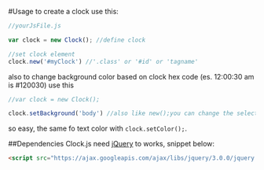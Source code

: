 #Usage
to create a clock use this: 
```JavaScript
//yourJsFile.js

var clock = new Clock(); //define clock

//set clock element
clock.new('#myClock') //'.class' or '#id' or 'tagname'
```

also to change background color based on clock hex code (es. 12:00:30 am is #120030) use this 

```javascript
//var clock = new Clock();

clock.setBackground('body') //also like new();you can change the selector to classes, id or other tagnames
```

so easy, the same fo text color with `clock.setColor();`.

##Dependencies
Clock.js need [jQuery](https://github.com/jquery/jquery) to works, snippet below:

```html
<script src="https://ajax.googleapis.com/ajax/libs/jquery/3.0.0/jquery.min.js"></script>
```
